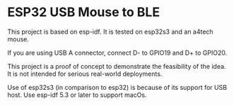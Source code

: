 # ESP32 USB Mouse to BLE

This project is based on esp-idf. It is tested on esp32s3 and an a4tech mouse.

If you are using USB A connector, connect D- to GPIO19 and D+ to GPIO20.

This project is a proof of concept to demonstrate the feasibility of the idea. It is not intended for serious real-world deployments.

Use of esp32s3 (in comparison to esp32) is because of its support for USB host. Use esp-idf 5.3 or later to support macOs.